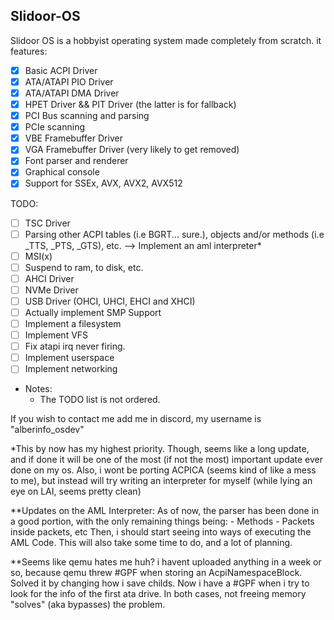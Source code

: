 Slidoor-OS
------------------------------------------------
Slidoor OS is a hobbyist operating system made completely from scratch.
it features:
- [x] Basic ACPI Driver
- [x] ATA/ATAPI PIO Driver
- [x] ATA/ATAPI DMA Driver
- [x] HPET Driver && PIT Driver (the latter is for fallback)
- [x] PCI Bus scanning and parsing
- [x] PCIe scanning
- [x] VBE Framebuffer Driver
- [x] VGA Framebuffer Driver (very likely to get removed)
- [x] Font parser and renderer
- [x] Graphical console
- [x] Support for SSEx, AVX, AVX2, AVX512

TODO:
- [ ] TSC Driver
- [ ] Parsing other ACPI tables (i.e BGRT... sure.), objects and/or methods (i.e _TTS, _PTS, _GTS), etc. --> Implement an aml interpreter*
- [ ] MSI(x)
- [ ] Suspend to ram, to disk, etc.
- [ ] AHCI Driver
- [ ] NVMe Driver
- [ ] USB Driver (OHCI, UHCI, EHCI and XHCI)
- [ ] Actually implement SMP Support
- [ ] Implement a filesystem
- [ ] Implement VFS
- [ ] Fix atapi irq never firing.
- [ ] Implement userspace
- [ ] Implement networking

- Notes:
	- The TODO list is not ordered.

If you wish to contact me add me in discord, my username is "alberinfo_osdev"

*This by now has my highest priority. Though, seems like a long update, and if done it will be one of the most (if not the most) important update ever done on my os. Also, i wont be porting ACPICA (seems kind of like a mess to me), but instead will try writing an interpreter for myself (while lying an eye on LAI, seems pretty clean)

**Updates on the AML Interpreter: As of now, the parser has been done in a good portion, with the only remaining things being:
	- Methods
	- Packets inside packets, etc
Then, i should start seeing into ways of executing the AML Code. This will also take some time to do, and a lot of planning.

**Seems like qemu hates me huh? i havent uploaded anything in a week or so, because qemu threw #GPF when storing an AcpiNamespaceBlock. Solved it by changing how i save childs. Now i have a #GPF when i try to look for the info of the first ata drive. In both cases, not freeing memory "solves" (aka bypasses) the problem.